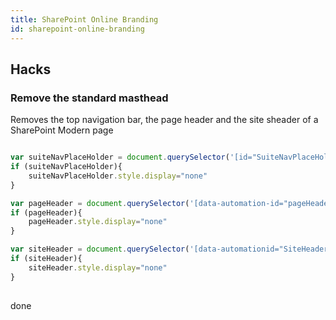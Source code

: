 ```yaml
---
title: SharePoint Online Branding
id: sharepoint-online-branding
---
```


## Hacks

### Remove the standard masthead
Removes the top navigation bar, the page header and the site sheader of a SharePoint Modern page

```javascript

var suiteNavPlaceHolder = document.querySelector('[id="SuiteNavPlaceHolder"]');
if (suiteNavPlaceHolder){
    suiteNavPlaceHolder.style.display="none"     
}

var pageHeader = document.querySelector('[data-automation-id="pageHeader"]');
if (pageHeader){
    pageHeader.style.display="none"     
}

var siteHeader = document.querySelector('[data-automationid="SiteHeader"]');
if (siteHeader){
    siteHeader.style.display="none"     
}
        
```

done